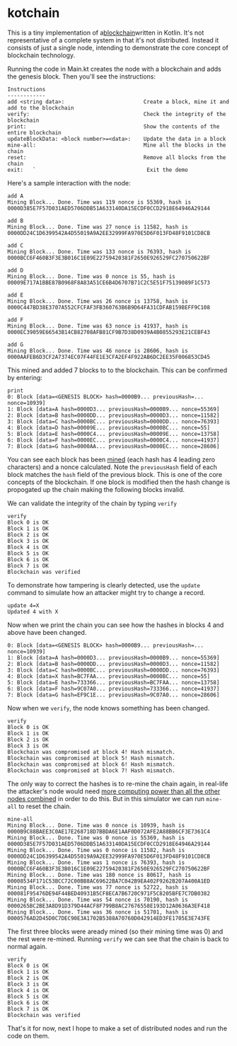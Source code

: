 # kotchain

This is a tiny implementation of a[blockchain](https://en.wikipedia.org/wiki/Blockchain)written in Kotlin. It's not representative of a complete system in that it's not distributed. Instead it consists of just a single node, intending to demonstrate the core concept of blockchain technology.

Running the code in Main.kt creates the node with a blockchain and adds the genesis block. Then you'll see the instructions:
```
Instructions
------------
add <string data>:                         Create a block, mine it and add to the blockchain
verify:                                    Check the integrity of the blockchain
print:                                     Show the contents of the entire blockchain
updateBlockData: <block number>=<data>:    Update the data in a block
mine-all:                                  Mine all the blocks in the chain
reset:                                     Remove all blocks from the chain
exit:   `                                   Exit the demo
```
Here's a sample interaction with the node:
```
add A
Mining Block... Done. Time was 119 nonce is 55369, hash is 0000D385E7F57D031AED5706DDB51A633140DA15ECDF0CCD2918E64946A29144

add B
Mining Block... Done. Time was 27 nonce is 11582, hash is 0000DD24C1D6399542A4D55019A9A2EE32999FA970E5D6F013FD48F9101CD8CB

add C
Mining Block... Done. Time was 133 nonce is 76393, hash is 0000BCC6F460B3F3E3B016C1E09E22759420381F2650E926529FC270750622BF

add D
Mining Block... Done. Time was 0 nonce is 55, hash is 00009E717A1BBE87B0968F8A83A51CE6B4D6707B71C2C5E51F75139089F1C573

add E
Mining Block... Done. Time was 26 nonce is 13758, hash is 0000C447BD38E3707A552CFCFAF3FB360763B6B9D64FA31CDFAB159BEFF9C108

add F
Mining Block... Done. Time was 63 nonce is 41937, hash is 0000EC39059E66543B14CB82708AFB81CF9B7D38D0939A4B0855293E21CEBF43

add G
Mining Block... Done. Time was 46 nonce is 28606, hash is 0000AAFEB6D3CF2A7374EC07F44FE1E3CFA2EF4F922AB6DC2EE35F006853CD45
```

This mined and added 7 blocks to to the blockchain. This can be confirmed by entering:
```
print
0: Block [data=<GENESIS BLOCK> hash=0000B9... previousHash=... nonce=10939]
1: Block [data=A hash=0000D3... previousHash=0000B9... nonce=55369]
2: Block [data=B hash=0000DD... previousHash=0000D3... nonce=11582]
3: Block [data=C hash=0000BC... previousHash=0000DD... nonce=76393]
4: Block [data=D hash=00009E... previousHash=0000BC... nonce=55]
5: Block [data=E hash=0000C4... previousHash=00009E... nonce=13758]
6: Block [data=F hash=0000EC... previousHash=0000C4... nonce=41937]
7: Block [data=G hash=0000AA... previousHash=0000EC... nonce=28606]
```
You can see each block has been [mined](https://en.bitcoin.it/wiki/Nonce) (each hash has 4 leading zero characters) and a nonce calculated. Note the `previousHash` field of each block matches the `hash` field of the previous block. This is one of the core concepts of the blockchain. If one block is modified then the hash change is propogated up the chain making the following blocks invalid.

We can validate the integrity of the chain by typing `verify`
```
verify
Block 0 is OK
Block 1 is OK
Block 2 is OK
Block 3 is OK
Block 4 is OK
Block 5 is OK
Block 6 is OK
Block 7 is OK
Blockchain was verified
```
To demonstrate how tampering is clearly detected, use the `update` command to simulate how an attacker might try to change a record.
```
update 4=X
Updated 4 with X
```
Now when we print the chain you can see how the hashes in blocks 4 and above have been changed.

```
0: Block [data=<GENESIS BLOCK> hash=0000B9... previousHash=... nonce=10939]
1: Block [data=A hash=0000D3... previousHash=0000B9... nonce=55369]
2: Block [data=B hash=0000DD... previousHash=0000D3... nonce=11582]
3: Block [data=C hash=0000BC... previousHash=0000DD... nonce=76393]
4: Block [data=X hash=BC7FAA... previousHash=0000BC... nonce=55]
5: Block [data=E hash=733366... previousHash=BC7FAA... nonce=13758]
6: Block [data=F hash=9C07A0... previousHash=733366... nonce=41937]
7: Block [data=G hash=EF9C1E... previousHash=9C07A0... nonce=28606]
```
Now when we `verify`, the node knows something has been changed.
```
verify
Block 0 is OK
Block 1 is OK
Block 2 is OK
Block 3 is OK
Blockchain was compromised at block 4! Hash mismatch.
Blockchain was compromised at block 5! Hash mismatch.
Blockchain was compromised at block 6! Hash mismatch.
Blockchain was compromised at block 7! Hash mismatch.
``` 
The only way to correct the hashes is to re-mine the chain again, in real-life the attacker's node would need [more computing power than all the other nodes combined](https://bitcoin.org/en/glossary/51-percent-attack) in order to do this.
But in this simulator we can run `mine-all` to reset the chain.
```
mine-all
Mining Block... Done. Time was 0 nonce is 10939, hash is 0000B9C88BAEE3C0AE17E268718D7BBDA6E1AAF0D072AFE2A88BB6CF3E7361C4
Mining Block... Done. Time was 0 nonce is 55369, hash is 0000D385E7F57D031AED5706DDB51A633140DA15ECDF0CCD2918E64946A29144
Mining Block... Done. Time was 0 nonce is 11582, hash is 0000DD24C1D6399542A4D55019A9A2EE32999FA970E5D6F013FD48F9101CD8CB
Mining Block... Done. Time was 1 nonce is 76393, hash is 0000BCC6F460B3F3E3B016C1E09E22759420381F2650E926529FC270750622BF
Mining Block... Done. Time was 180 nonce is 80617, hash is 00008534F171C53BCC72C00BB8AC69622BA7C042B9EA402F9262B207A400A1ED
Mining Block... Done. Time was 77 nonce is 52722, hash is 000081F95476DE94F44BED40931B5CF8ECA7B6720C971F5C8205BFE7C7DB0382
Mining Block... Done. Time was 54 nonce is 70190, hash is 0000265BC2BE3A8D91D379D44ACF8F799B8AC27676558E193D12A0636A3EF418
Mining Block... Done. Time was 36 nonce is 51701, hash is 0000576AD2D45D0C7DEC90E3A1702B5388A70760D042914ED3FE1705E3E743FE
```
The first three blocks were aready mined (so their mining time was 0) and the rest were re-mined. Running `verify` we can see that the chain is back to normal again.
```
verify
Block 0 is OK
Block 1 is OK
Block 2 is OK
Block 3 is OK
Block 4 is OK
Block 5 is OK
Block 6 is OK
Block 7 is OK
Blockchain was verified
```

That's it for now, next I hope to make a set of distributed nodes and run the code on them.